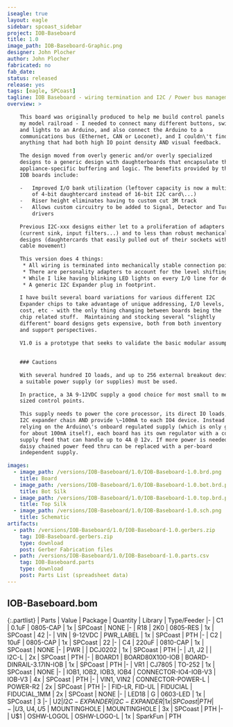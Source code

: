 ```yaml
---
iseagle: true
layout: eagle
sidebar: spcoast_sidebar
project: IOB-Baseboard
title: 1.0
image_path: IOB-Baseboard-Graphic.png
designer: John Plocher
author: John Plocher
fabricated: no
fab_date: 
status: released
release: yes
tags: [eagle, SPCoast]
tagline: IOB Baseboard - wiring termination and I2C / Power bus management
overview: >
    
    This board was originally produced to help me build control panels for
    my model railroad - I needed to connect many different buttons, switches
    and lights to an Arduino, and also connect the Arduino to a
    communications bus (Ethernet, CAN or Loconet), and I couldn\'t find
    anything that had both high IO point density AND visual feedback.
    
    The design moved from overly generic and/or overly specialized
    designs to a generic design with daughterboards that encapsulate the
    appliance-specific buffering and logic. The benefits provided by these
    IOB boards include:
    
    -   Improved I/O bank utilization (leftover capacity is now a multiple
        of 4-bit daughtercard instead of 16-bit I2C card\...)
    -   Riser height eliminates having to custom cut 3M track
    -   Allows custom circuitry to be added to Signal, Detector and Turtle
        drivers
    
    Previous I2C-xxx designs either let to a proliferation of adapters
    (current sink, input filters...) and to less than robust mechanical
    designs (daughtercards that easily pulled out of their sockets with
    cable movement)
    
    This version does 4 things:
     * All wiring is terminated into mechanically stable connection points
     * There are personality adapters to account for the level shifting, buffering and other I/O line adaptions that may be needed
     * While I like having blinking LED lights on every I/O line for debugging, others do not - so there is now a plug-in LED monitor slot for each set of 4x I/O lines
     * A generic I2C Expander plug in footprint.
    
    I have built several board variations for various different I2C
    Expander chips to take advantage of unique addressing, I/O levels,
    cost, etc - with the only thing changing between boards being the
    chip related stuff.  Maintaining and stocking several "slightly
    different" board designs gets expensive, both from both inventory
    and support perspectives.
    
    V1.0 is a prototype that seeks to validate the basic modular assumptions I'm making.
    
    
    ### Cautions
    
    With several hundred IO loads, and up to 256 external breakout devices,
    a suitable power supply (or supplies) must be used.
    
    In practice, a 3A 9-12VDC supply a good choice for most small to medium
    sized control points.
    
    This supply needs to power the core processor, its direct IO loads, the
    I2C expander chain AND provide \~100mA to each IO4 device. Instead of
    relying on the Arduino\'s onboard regulated supply (which is only good
    for about 100mA itself), each board has its own regulator with a common
    supply feed that can handle up to 4A @ 12v. If more power is needed, the
    daisy chained power feed thru can be replaced with a per-board
    independent supply.
    
images:
  - image_path: /versions/IOB-Baseboard/1.0/IOB-Baseboard-1.0.brd.png
    title: Board
  - image_path: /versions/IOB-Baseboard/1.0/IOB-Baseboard-1.0.bot.brd.png
    title: Bot Silk
  - image_path: /versions/IOB-Baseboard/1.0/IOB-Baseboard-1.0.top.brd.png
    title: Top Silk
  - image_path: /versions/IOB-Baseboard/1.0/IOB-Baseboard-1.0.sch.png
    title: Schematic
artifacts:
  - path: /versions/IOB-Baseboard/1.0/IOB-Baseboard-1.0.gerbers.zip
    tag: IOB-Baseboard.gerbers.zip
    type: download
    post: Gerber Fabrication files
  - path: /versions/IOB-Baseboard/1.0/IOB-Baseboard-1.0.parts.csv
    tag: IOB-Baseboard.parts
    type: download
    post: Parts List (spreadsheet data)
---
```


## IOB-Baseboard.bom

{:.partlist}
| Parts | Value | Package | Quantity | Library | Type/Feeder
|-
| C1 | 0.1uF | 0805-CAP | 1x | SPCoast | NONE
|-
| R18 | 2K0 | 0805-RES | 1x | SPCoast | 42
|-
| VIN | 9-12VDC | PWR_LABEL | 1x | SPCoast | PTH
|-
| C2 | 10uF | 0805-CAP | 1x | SPCoast | 22
|-
| C4 | 220uF | 0810-CAP | 1x | SPCoast | NONE
|-
| PWR |  | DCJ0202 | 1x | SPCoast | PTH
|-
| J1, J2 |  | I2C-L | 2x | SPCoast | PTH
|-
| BOARD1 | BOARD80X100-IOB | BOARD-DINRAIL-3.17IN-IOB | 1x | SPCoast | PTH
|-
| VR1 | CJ7805 | TO-252 | 1x | SPCoast | NONE
|-
| IOB1, IOB2, IOB3, IOB4 | CONNECTOR-IO4-IOB-V3 | IOB-V3 | 4x | SPCoast | PTH
|-
| VIN1, VIN2 | CONNECTOR-POWER-L | POWER-R2 | 2x | SPCoast | PTH
|-
| FID-LR, FID-UL | FIDUCIAL | FIDUCIAL_1MM | 2x | SPCoast | NONE
|-
| LED18 | G | 0603-LED | 1x | SPCoast | 3
|-
| U$2 | I2C-EXPANDER | I2C-EXPANDER | 1x | SPCoast | PTH
|-
| U$3, U$4, U$5 | MOUNTINGHOLE | MOUNTINGHOLE | 3x | SPCoast | PTH
|-
| U$1 | OSHW-LOGOL | OSHW-LOGO-L | 1x | SparkFun | PTH

